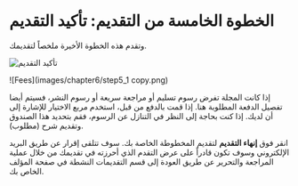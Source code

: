 # الخطوة الخامسة من التقديم: تأكيد التقديم

وتقدم هذه الخطوة الأخيرة ملخصاً لتقديمك.

![تأكيد التقديم](images/chapter6/step5_1rev.png)

!\[Fees\](images/chapter6/step5_1 copy.png)


إذا كانت المجلة تفرض رسوم تسليم أو مراجعة سريعة أو رسوم النشر، فسيتم أيضا تفصيل الدفعة المطلوبة هنا. إذا قمت بالدفع من قبل، استخدم مربع الاختيار للإشارة إلى أن لديك. إذا كنت بحاجة إلى النظر في التنازل عن الرسوم، فقم بتحديد هذا الصندوق وتقديم شرح (مطلوب).


انقر فوق **إنهاء التقديم** لتقديم المخطوطة الخاصة بك. سوف تتلقى إقرار عن طريق البريد الإلكتروني وسوف تكون قادراً على عرض التقدم الذي أحرزته في تقديمك من خلال عملية المراجعة والتحرير عن طريق العودة إلى قسم التقديمات النشطة في صفحة المؤلف الخاص بك.
